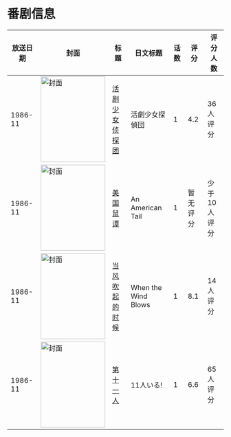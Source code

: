 # 番剧信息

|放送日期|封面|标题|日文标题|话数|评分|评分人数|
|---|---|---|---|---|---|---|
|1986-11|<img src="//lain.bgm.tv/pic/cover/c/f9/9a/68693_DOM8w.jpg" alt="封面" style="width:150px;height:200px;object-fit:cover;">|[活剧少女侦探团](https://bangumi.tv/subject/68693)|活劇少女探偵団|1|4.2|36人评分|
|1986-11|<img src="//lain.bgm.tv/pic/cover/c/a6/e2/113091_Rwxn1.jpg" alt="封面" style="width:150px;height:200px;object-fit:cover;">|[美国鼠谭](https://bangumi.tv/subject/113091)|An American Tail|1|暂无评分|少于10人评分|
|1986-11|<img src="//lain.bgm.tv/pic/cover/c/62/aa/112402_0XzoH.jpg" alt="封面" style="width:150px;height:200px;object-fit:cover;">|[当风吹起的时候](https://bangumi.tv/subject/112402)|When the Wind Blows|1|8.1|14人评分|
|1986-11|<img src="//lain.bgm.tv/pic/cover/c/a0/98/3635_v7637.jpg" alt="封面" style="width:150px;height:200px;object-fit:cover;">|[第十一人](https://bangumi.tv/subject/3635)|11人いる!|1|6.6|65人评分|
